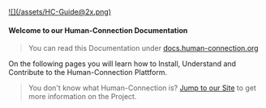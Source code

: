 <a href="https://docs.human-connection.org" alt="Human-Connection Documentation">
    ![](/assets/HC-Guide@2x.png)
</a>

#### Welcome to our Human-Connection Documentation
> You can read this Documentation under [docs.human-connection.org](https://docs.human-connection.org)

On the following pages you will learn how to Install, Understand and Contribute to the Human-Connection Plattform.

> You don't know what Human-Connection is? [Jump to our Site](https://human-connection.org) to get more information on the Project.



